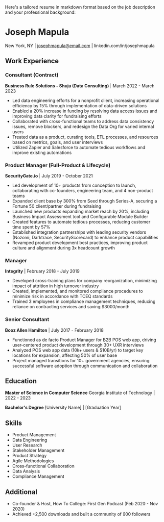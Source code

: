 Here's a tailored resume in markdown format based on the job description and your professional background:

# Joseph Mapula
New York, NY | josephmapula@email.com | linkedin.com/in/josephmapula

## Work Experience

### Consultant (Contract)
**Business Rule Solutions - Shuju (Data Consulting)** | March 2022 - March 2023

- Led data engineering efforts for a nonprofit client, increasing operational efficiency by 15% through implementation of data-driven solutions
- Enabled a 20% increase in funding by resolving data access issues and improving data clarity for fundraising efforts
- Collaborated with cross-functional teams to address data consistency issues, remove blockers, and redesign the Data Org for varied internal users
- Treated data as a product, curating tools, ETL processes, and resources based on metrics, goals, and user interviews
- Utilized Zapier and Salesforce to automate tedious workflows and improve existing automations

### Product Manager (Full-Product & Lifecycle)
**SecurityGate.io** | July 2019 - October 2021

- Led development of 10+ products from conception to launch, collaborating with co-founders, engineering team, and 4 non-product teams
- Expanded client base by 300% from Seed through Series-A, securing a Fortune 50 client/partner during fundraising
- Launched new products expanding market reach by 20%, including Business Impact Assessment tool and Configurable Module Builder
- Created features to automate tedious processes, reducing customer time spent by 57%
- Established integration partnerships with leading security vendors (Nozomi, Darktrace, SecurityScorecard) to enhance product capabilities
- Revamped product development best practices, improving product culture and alignment during 3x headcount growth

### Manager
**Integrity** | February 2018 - July 2019

- Developed cross-training plans for company reorganization, minimizing impact of attrition in high turnover industry
- Created, implemented, and monitored compliance procedures to minimize risk in accordance with TCEQ standards
- Trained 3 employees in compliance management techniques, reducing reliance on contracting services and saving $3000/month

### Senior Consultant
**Booz Allen Hamilton** | July 2017 - February 2018

- Functioned as de facto Product Manager for B2B POS web app, driving user-centered product development through 30+ UXR interviews
- Analyzed POS web app data (10k+ users & $10B/yr) to target key locations for expansion, affecting 50% of user base
- Project managed transitions for 10+ government agencies, ensuring successful software adoption through communication and collaboration

## Education

**Master of Science in Computer Science**
Georgia Institute of Technology | 2022 - 2023

**Bachelor's Degree**
[University Name] | [Graduation Year]

## Skills

- Product Management
- Data Engineering
- User Research
- Stakeholder Management
- Product Strategy
- Agile Methodologies
- Cross-functional Collaboration
- Data Analysis
- Compliance Management

## Additional

- Co-founder & Host, How To College: First Gen Podcast (Feb 2020 - Nov 2020)
- Achieved +2,500 downloads and built a community of 600 followers